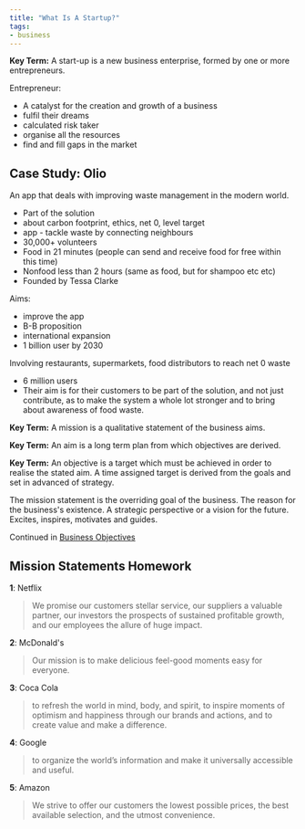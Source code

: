 ```yaml
---
title: "What Is A Startup?"
tags:
- business
---
```


**Key Term:** A start-up is a new business enterprise, formed by one or more entrepreneurs.

Entrepreneur:

- A catalyst for the creation and growth of a business
- fulfil their dreams
- calculated risk taker
- organise all the resources
- find and fill gaps in the market

## Case Study: Olio

An app that deals with improving waste management in the modern world. 

- Part of the solution
- about carbon footprint, ethics, net 0, level target
- app - tackle waste by connecting neighbours
- 30,000+ volunteers
- Food in 21 minutes (people can send and receive food for free within this time)
- Nonfood less than 2 hours (same as food, but for shampoo etc etc)
- Founded by Tessa Clarke


Aims:

- improve the app
- B-B proposition
- international expansion
- 1 billion user by 2030 

Involving restaurants, supermarkets, food distributors to reach net 0 waste


- 6 million users
- Their aim is for their customers to be part of the solution, and not just contribute, as to make the system a whole lot stronger and to bring about awareness of food waste.

**Key Term:** A mission is a qualitative statement of the business aims.

**Key Term:** An aim is a long term plan from which objectives are derived.

**Key Term:** An objective is a target which must be achieved in order to realise the stated aim. A time assigned target is derived from the goals and set in advanced of strategy.

The mission statement is the overriding goal of the business. The reason for the business's existence. A strategic perspective or a vision for the future. Excites, inspires, motivates and guides.


Continued in [Business Objectives](sixth/Business/Units/fh/BusinessObjectives.md)

## Mission Statements Homework

**1**: Netflix
> We promise our customers stellar service, our suppliers a valuable partner, our investors the prospects of sustained profitable growth, and our employees the allure of huge impact.

**2**: McDonald's
>Our mission is to make delicious feel-good moments easy for everyone.

**3**: Coca Cola
> to refresh the world in mind, body, and spirit, to inspire moments of optimism and happiness through our brands and actions, and to create value and make a difference.

**4**: Google
>to organize the world’s information and make it universally accessible and useful.

**5**: Amazon
>We strive to offer our customers the lowest possible prices, the best available selection, and the utmost convenience.

‎‎